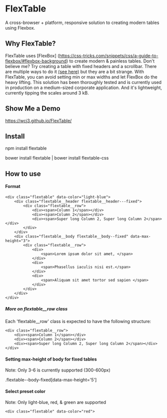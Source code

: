 # FlexTable
A cross-browser + platform, responsive solution to creating modern tables using Flexbox.

## Why FlexTable?

FlexTable uses [FlexBox] (https://css-tricks.com/snippets/css/a-guide-to-flexbox/#flexbox-background) to create modern & painless tables. Don't believe me? Try creating a table with fixed headers and a scrollbar. There are multiple ways to do it [(see here)](http://stackoverflow.com/questions/19559197/how-to-make-scrollable-table-with-fixed-headers-using-css) but they are a bit strange. With FlexTable, you can avoid setting min or max widths and let FlexBox do the heavy lifting. This solution has been thoroughly tested and is currently used in production on a medium-sized corporate application. And it's lightweight, currently tipping the scales around 3 kB.

## Show Me a Demo

https://wcj3.github.io/FlexTable/

## Install

npm install flextable

bower install flextable | bower install flextable-css

## How to use

#### Format
```
<div class="flextable" data-color="light-blue">
    <div class="flextable__header flextable__header---fixed">
        <div class="flextable__row">
            <div><span>Column 1</span></div>
            <div><span>Column 2</span></div>
            <div><span>Super long Column 2, Super long Column 2</span></div>
        </div>
    </div>
    <div class="flextable__body flextable__body--fixed" data-max-height="3">
        <div class="flextable__row">
            <div>
                <span>Lorem ipsum dolor sit amet, </span>
            </div>
            <div>
                <span>Phasellus iaculis nisi est.</span>
            </div>
            <div>
                <span>Aliquam sit amet tortor sed sapien </span>
            </div>
        </div>
    </div>
</div>
```

##### More on flextable__row class
Each 'flextable__row' class is expected to have the following structure:

```
<div class="flextable__row">
    <div><span>Column 1</span></div>
    <div><span>Column 2</span></div>
    <div><span>Super long Column 2, Super long Column 2</span></div>
</div>
```

#### Setting max-height of body for fixed tables
Note: Only 3-6 is currently supported (300-600px)

.flextable--body-fixed[data-max-height='5']

#### Select preset color
Note: Only light-blue, red, & green are supported
 ```
 <div class="flextable" data-color="red">
 ```
